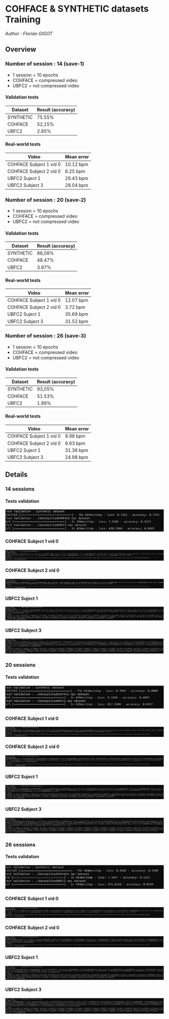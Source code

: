 # COHFACE & SYNTHETIC datasets Training

<em> Author : Florian GIGOT </em>

## Overview

### Number of session : 14 (save-1)

- 1 session  = 10 epochs
- COHFACE = compressed video
- UBFC2 = not compressed video

#### Validation tests
<table>
    <thead>
        <th>Dataset</th>
        <th>Result (accuracy)</th>
    </thead>
    <tbody>
        <tr>
            <td>SYNTHETIC</td>
            <td>75.55%</td>
        </tr>
        <tr>
            <td>COHFACE</td>
            <td>52,15%</td>
        </tr>
        <tr>
            <td>UBFC2</td>
            <td>2.65%</td>
        </tr>
    </tbody>
</table>

#### Real-world tests

<table>
    <thead>
        <th>Video</th>
        <th>Mean error </th>
    </thead>
    <tbody>
        <tr>
            <td>COHFACE Subject 1 vid 0</td>
            <td>10.12 bpm</td>
        </tr>
        <tr>
            <td>COHFACE Subject 2 vid 0</td>
            <td>6.25 bpm</td>
        </tr>
        <tr>
            <td>UBFC2 Suject 1</td>
            <td>29.43 bpm</td>
        </tr>
        <tr>
            <td>UBFC2 Subject 3</td>
            <td>28.04 bpm</td>
        </tr>
    </tbody>
</table>

### Number of session : 20 (save-2)

- 1 session  = 10 epochs
- COHFACE = compressed video
- UBFC2 = not compressed video

#### Validation tests
<table>
    <thead>
        <th>Dataset</th>
        <th>Result (accuracy)</th>
    </thead>
    <tbody>
        <tr>
            <td>SYNTHETIC</td>
            <td>88,08%</td>
        </tr>
        <tr>
            <td>COHFACE</td>
            <td>48.47%</td>
        </tr>
        <tr>
            <td>UBFC2</td>
            <td>3.97%</td>
        </tr>
    </tbody>
</table>


#### Real-world tests

<table>
    <thead>
        <th>Video</th>
        <th>Mean error </th>
    </thead>
    <tbody>
        <tr>
            <td>COHFACE Subject 1 vid 0</td>
            <td>12.07 bpm</td>
        </tr>
        <tr>
            <td>COHFACE Subject 2 vid 0</td>
            <td>3.72 bpm</td>
        </tr>
        <tr>
            <td>UBFC2 Suject 1</td>
            <td>35.69 bpm</td>
        </tr>
        <tr>
            <td>UBFC2 Subject 3</td>
            <td>31.52 bpm</td>
        </tr>
    </tbody>
</table>


### Number of session : 26 (save-3)

- 1 session  = 10 epochs
- COHFACE = compressed video
- UBFC2 = not compressed video

#### Validation tests
<table>
    <thead>
        <th>Dataset</th>
        <th>Result (accuracy)</th>
    </thead>
    <tbody>
        <tr>
            <td>SYNTHETIC</td>
            <td>93,05%</td>
        </tr>
        <tr>
            <td>COHFACE</td>
            <td>51.53%</td>
        </tr>
        <tr>
            <td>UBFC2</td>
            <td>1.99%</td>
        </tr>
    </tbody>
</table>


#### Real-world tests

<table>
    <thead>
        <th>Video</th>
        <th>Mean error </th>
    </thead>
    <tbody>
        <tr>
            <td>COHFACE Subject 1 vid 0</td>
            <td>8.98 bpm</td>
        </tr>
        <tr>
            <td>COHFACE Subject 2 vid 0</td>
            <td>6.63 bpm</td>
        </tr>
        <tr>
            <td>UBFC2 Suject 1</td>
            <td>31.36 bpm</td>
        </tr>
        <tr>
            <td>UBFC2 Subject 3</td>
            <td>24.98 bpm</td>
        </tr>
    </tbody>
</table>


## Details

### 14 sessions

#### Tests validation
![Tests validation](./imgs/test_Validation-save1.JPG)
#### COHFACE Subject 1 vid 0
![COHFACE Subject 1 vid 0](./imgs/COHFACE-1-0-save1.JPG)
#### COHFACE Subject 2 vid 0
![COHFACE Subject 2 vid 0](./imgs/COHFACE-2-0-save1.JPG)
#### UBFC2 Suject 1
![UBFC2 Suject 1](./imgs/UBFC-1-save1.JPG)
#### UBFC2 Subject 3
![UBFC2 Subject 3](./imgs/UBFC-3-save1.JPG)

### 20 sessions

#### Tests validation
![Tests validation](./imgs/test_Validation-save2.JPG)
#### COHFACE Subject 1 vid 0
![COHFACE Subject 1 vid 0](./imgs/COHFACE-1-0-save2.JPG)
#### COHFACE Subject 2 vid 0
![COHFACE Subject 2 vid 0](./imgs/COHFACE-2-0-save2.JPG)
#### UBFC2 Suject 1
![UBFC2 Suject 1](./imgs/UBFC-1-save2.JPG)
#### UBFC2 Subject 3
![UBFC2 Subject 3](./imgs/UBFC-3-save2.JPG)

### 26 sessions

#### Tests validation
![Tests validation](./imgs/test_Validation-save3.JPG)
#### COHFACE Subject 1 vid 0
![COHFACE Subject 1 vid 0](./imgs/COHFACE-1-0-save3.JPG)
#### COHFACE Subject 2 vid 0
![COHFACE Subject 2 vid 0](./imgs/COHFACE-2-0-save3.JPG)
#### UBFC2 Suject 1
![UBFC2 Suject 1](./imgs/UBFC-1-save3.JPG)
#### UBFC2 Subject 3
![UBFC2 Subject 3](./imgs/UBFC-3-save3.JPG)